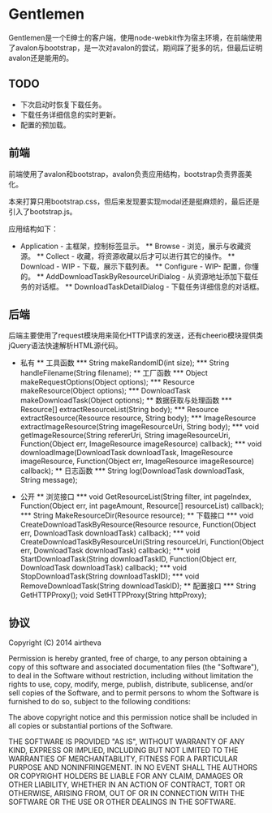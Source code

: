 # Gentlemen

Gentlemen是一个E绅士的客户端，使用node-webkit作为宿主环境，在前端使用了avalon与bootstrap，是一次对avalon的尝试，期间踩了挺多的坑，但最后证明avalon还是能用的。

## TODO

* 下次启动时恢复下载任务。
* 下载任务详细信息的实时更新。
* 配置的预加载。

## 前端

前端使用了avalon和bootstrap，avalon负责应用结构，bootstrap负责界面美化。

本来打算只用bootstrap.css，但后来发现要实现modal还是挺麻烦的，最后还是引入了bootstrap.js。

应用结构如下：

* Application - 主框架，控制标签显示。
** Browse - 浏览，展示与收藏资源。
** Collect - 收藏，将资源收藏以后才可以进行其它的操作。
** Download - WIP - 下载，展示下载列表。
** Configure - WIP- 配置，你懂的。
** AddDownloadTaskByResourceUriDialog - 从资源地址添加下载任务的对话框。
** DownloadTaskDetailDialog - 下载任务详细信息的对话框。

## 后端

后端主要使用了request模块用来简化HTTP请求的发送，还有cheerio模块提供类jQuery语法快速解析HTML源代码。

* 私有
** 工具函数
*** String makeRandomID(int size);
*** String handleFilename(String filename);
** 工厂函数
*** Object makeRequestOptions(Object options);
*** Resource makeResource(Object options);
*** DownloadTask makeDownloadTask(Object options);
** 数据获取与处理函数
*** Resource[] extractResourceList(String body);
*** Resource extractResource(Resource resource, String body);
*** ImageResource extractImageResource(String imageResourceUri, String body);
*** void getImageResource(String refererUri, String imageResourceUri, Function(Object err, ImageResource imageResource) callback);
*** void downloadImage(DownloadTask downloadTask, ImageResource imageResource, Function(Object err, ImageResource imageResource) callback);
** 日志函数
*** String log(DownloadTask downloadTask, String message);

* 公开
** 浏览接口
*** void GetResourceList(String filter, int pageIndex, Function(Object err, int pageAmount, Resource[] resourceList) callback);
*** String MakeResourceDir(Resource resource);
** 下载接口
*** void CreateDownloadTaskByResource(Resource resource, Function(Object err, DownloadTask downloadTask) callback);
*** void CreateDownloadTaskByResourceUri(String resourceUri, Function(Object err, DownloadTask downloadTask) callback);
*** void StartDownloadTask(String downloadTaskID, Function(Object err, DownloadTask downloadTask) callback);
*** void StopDownloadTask(String downloadTaskID);
*** void RemoveDownloadTask(String downloadTaskID);
** 配置接口
*** String GetHTTPProxy();
void SetHTTPProxy(String httpProxy);

## 协议

Copyright (C) 2014 airtheva

Permission is hereby granted, free of charge, to any person obtaining a copy of this software and associated documentation files (the "Software"), to deal in the Software without restriction, including without limitation the rights to use, copy, modify, merge, publish, distribute, sublicense, and/or sell copies of the Software, and to permit persons to whom the Software is furnished to do so, subject to the following conditions:

The above copyright notice and this permission notice shall be included in all copies or substantial portions of the Software.

THE SOFTWARE IS PROVIDED "AS IS", WITHOUT WARRANTY OF ANY KIND, EXPRESS OR IMPLIED, INCLUDING BUT NOT LIMITED TO THE WARRANTIES OF MERCHANTABILITY, FITNESS FOR A PARTICULAR PURPOSE AND NONINFRINGEMENT. IN NO EVENT SHALL THE AUTHORS OR COPYRIGHT HOLDERS BE LIABLE FOR ANY CLAIM, DAMAGES OR OTHER LIABILITY, WHETHER IN AN ACTION OF CONTRACT, TORT OR OTHERWISE, ARISING FROM, OUT OF OR IN CONNECTION WITH THE SOFTWARE OR THE USE OR OTHER DEALINGS IN THE SOFTWARE.
